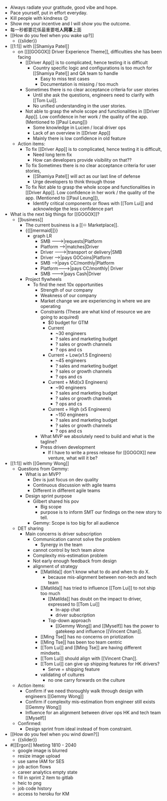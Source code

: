 - Always radiate your gratitude, good vibe and hope.
- Pace yourself, put in effort everyday.
- Kill people with kindness 😉
- Show me your incentive and I will show you the outcome.
- 每一秒都要花係最重要嘅**人同事**上面
- [[How do you feel when you wake up?]]
    - {{slider}}
- [[1:1]] with [[Shamiya Patel]]
    - on [[[[GOGOX]] Driver Experience Theme]], difficulties she has been facing
        - [[Driver App]] is to complicated, hence testing it is difficult
            - Country specific logic and configurations is too much for [[Shamiya Patel]] and QA team to handle
                - Easy to miss test cases
                - Documentation is missing / too much
        - Sometimes there is no clear acceptance criteria for user stories
            - Until she ask the questions, engineers need to clarify with [[Tom Lui]].
            - No unified understanding in the user stories.
        - Not able to grasp the whole scope and functionalities in [[Driver App]]. Low confidence in her work / the quality of the app. (Mentioned to [[Paul Leung]])
            - Some knowledge in Lucien / local driver ops
            - Lack of an overview in [[Driver App]]
            - Mainly there is low confidence in old feature
    - Action items:
        - To fix [[Driver App]] is to complicated, hence testing it is difficult, 
            - Need long term fix
            - How can developers provide visibility on that??
        - To fix Sometimes there is no clear acceptance criteria for user stories,
            - [[Shamiya Patel]] will act as our last line of defense
            - Urge developers to think through those
        - To fix Not able to grasp the whole scope and functionalities in [[Driver App]]. Low confidence in her work / the quality of the app. (Mentioned to [[Paul Leung]]),
            - Identify critical components or flows with [[Tom Lui]] and acknowledge the less confidence part
- What is the next big things for [[GOGOX]]?
    - [[business]]
        - The current business is a [[♾️ Marketplace]].
        - {{[[mermaid]]}}
            - graph LR
                - SMB --->|requests|Platform
                - Platform -->|matches|Driver
                - Driver --->|transport or delivery|SMB
                - Driver -->|pays GOCoins|Platform
                - SMB -->|pays CC/monthly|Platform
                - Platform--->|pays CC/monthly| Driver
                - SMB --->|pays Cash|Driver
        - Project flywheels
            - To find the next 10x opportunities
                - Strength of our company
                - Weakness of our company
                - Market change we are experiencing in where we are operating
                - Constraints (These are what kind of resource we are going to acquired)
                    - $0 budget for GTM
                    - Current
                        - ~30 engineers
                        - ? sales and marketing budget
                        - ? sales or growth channels
                        - ? ops and cs
                    - Current + Low(x1.5 Engineers)
                        - ~45 engineers
                        - ? sales and marketing budget
                        - ? sales or growth channels
                        - ? ops and cs
                    - Current + Mid(x3 Engineers)
                        - ~90 engineers
                        - ? sales and marketing budget
                        - ? sales or growth channels
                        - ? ops and cs
                    - Current + High (x5 Engineers)
                        - ~150 engineers
                        - ? sales and marketing budget
                        - ? sales or growth channels
                        - ? ops and cs
                - What MVP we absolutely need to build and what is the tagline?
                - Press driven development
                    - If I have to write a press release for [[GOGOX]] new venture, what will it be?
- [[1:1]] with [[Gemmy Wong]]
    - Questions from Gemmy: 
        - What is an MVP?
            - Dev is just focus on dev quality
            - Continuous discussion with agile teams
            - Different in different agile teams
        - Design sprint purpose
            - Gilbert shared his pov
                - Big scope
                - purpose is to inform SMT our findings on the new story to tell.
            - Gemmy: Scope is too big for all audience
    - DET sharing
        - Main concerns is driver subscription
            - Communication cannot solve the problem
                - Synergy in the team
            - cannot control by tech team alone
            - Complexity mis-estimation problem
            - Not early enough feedback from design
            - alignment of strategy
                - [[Matilda]] don't know what to do and when to do X.
                    - because mis-alignment between non-tech and tech team
                - [[Matilda]] has tried to influence [[Tom Lui]] to not ship too much
                    - [[Matilda]] has doubt on the impact to driver, expressed to [[Tom Lui]]
                        - In-app chat
                        - driver subscription
                    - Top-down approach
                        - [[Gemmy Wong]] and [[Myself]] has the power to gatekeep and influence [[Vincent Chan]].
                - [[Ming Tse]] has no concerns on priotization
                - [[Ming Tse]] has been too team centric
                - [[Tom Lui]] and [[Ming Tse]] are having different mindsets.
                - [[Tom Lui]] should align with [[Vincent Chan]].
                - [[Tom Lui]] can give up shipping features for HK drivers?
                    - Serve = shipping feature
                - validating of cultures
                    - no one carry forwards on the culture
    - Action items:
        - Confirm if we need thoroughly walk through design with engineers [[Gemmy Wong]]
        - Confirm if complexity mis-estimation from engineer still exists [[Gemmy Wong]]
        - Influence for an alignment between driver ops HK and tech team [[Myself]]
    - Confirmed:
        - Design sprint from ideal instead of from constraint.
- [[How do you feel when you wind down?]]
    - {{slider}}
- #[[Ergon]] Meeting 1810 - 2040
    - google image is blurred 
    - resize image upload
    - use same IAM for SES
    - job action flows 
    - career analytics empty state
    - fill in sprint 2 item to gitlab
    - heic to png
    - job code history
    - access to heroku for KM
